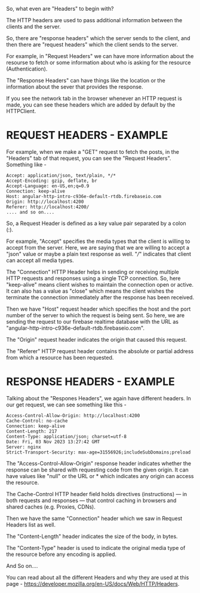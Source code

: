 So, what even are "Headers" to begin with?

The HTTP headers are used to pass additional information between the clients and the server.

So, there are "response headers" which the server sends to the client, and then there are "request headers" which the client sends to the server.

For example, in "Request Headers" we can have more information about the resourse to fetch or some information about who is asking for the resource (Authentication).

The "Response Headers" can have things like the location or the information about the sever that provides the response.

If you see the network tab in the browser whenever an HTTP request is made, you can see these headers which are added by default by the HTTPClient.

# REQUEST HEADERS - EXAMPLE

For example, when we make a "GET" request to fetch the posts, in the "Headers" tab of that request, you can see the "Request Headers". Something like - 

    Accept: application/json, text/plain, */*
    Accept-Encoding: gzip, deflate, br
    Accept-Language: en-US,en;q=0.9
    Connection: keep-alive
    Host: angular-http-intro-c936e-default-rtdb.firebaseio.com
    Origin: http://localhost:4200
    Referer: http://localhost:4200/
    .... and so on....

So, a Request Header is defined as a key value pair separated by a colon (:).

For example, "Accept" specifies the media types that the client is willing to accept from the server. Here, we are saying that we are willing to accept a "json" value or maybe a plain text response as well. "*/*" indicates that client can accept all media types.

The "Connection" HTTP Header helps in sending or receiving multiple HTTP requests and responses using a single TCP connection. So, here "keep-alive" means client wishes to maintain the connection open or active. It can also has a value as "close" which means the client wishes the terminate the connection immediately after the response has been received.

Then we have "Host" request header which specifies the host and the port number of the server to which the request is being sent. So here, we are sending the request to our firebase realtime database with the URL as "angular-http-intro-c936e-default-rtdb.firebaseio.com".

The "Origin" request header indicates the origin that caused this request.

The "Referer" HTTP request header contains the absolute or partial address from which a resource has been requested.

# RESPONSE HEADERS - EXAMPLE

Talking about the "Respones Headers", we again have different headers. In our get request, we can see something like this - 

    Access-Control-Allow-Origin: http://localhost:4200
    Cache-Control: no-cache
    Connection: keep-alive
    Content-Length: 217
    Content-Type: application/json; charset=utf-8
    Date: Fri, 03 Nov 2023 13:27:42 GMT
    Server: nginx
    Strict-Transport-Security: max-age=31556926;includeSubDomains;preload

The "Access-Control-Allow-Origin" response header indicates whether the response can be shared with requesting code from the given origin. It can have values like "null" or the URL or * which indicates any origin can access the resource.

The Cache-Control HTTP header field holds directives (instructions) — in both requests and responses — that control caching in browsers and shared caches (e.g. Proxies, CDNs).

Then we have the same "Connection" header which we saw in Request Headers list as well.

The "Content-Length" header indicates the size of the body, in bytes.

The "Content-Type" header is used to indicate the original media type of the resource before any encoding is applied.

And So on....

You can read about all the different Headers and why they are used at this page - https://developer.mozilla.org/en-US/docs/Web/HTTP/Headers.